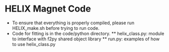 # HELIX Magnet Code
* To ensure that everything is properly compiled, please run HELIX_make.sh before trying to run code.
* Code for fitting is in the code/python directory.
** helix_class.py: module to interface with f2py shared object library
** run.py: examples of how to use helix_class.py
